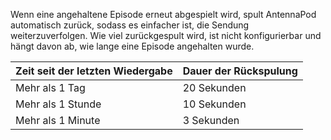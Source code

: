 Wenn eine angehaltene Episode erneut abgespielt wird, spult AntennaPod
automatisch zurück, sodass es einfacher ist, die Sendung weiterzuverfolgen. Wie
viel zurückgespult wird, ist nicht konfigurierbar und hängt davon ab, wie lange
eine Episode angehalten wurde.

| Zeit seit der letzten Wiedergabe | Dauer der Rückspulung |
| --- | --- |
| Mehr als 1 Tag | 20 Sekunden |
| Mehr als 1 Stunde | 10 Sekunden |
| Mehr als 1 Minute | 3 Sekunden |
